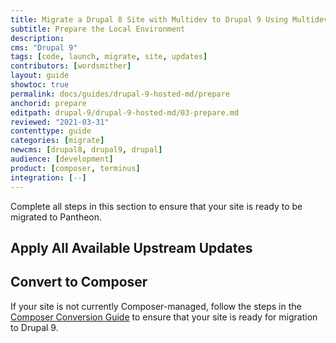 ```yaml
---
title: Migrate a Drupal 8 Site with Multidev to Drupal 9 Using Multidev
subtitle: Prepare the Local Environment
description: 
cms: "Drupal 9"
tags: [code, launch, migrate, site, updates]
contributors: [wordsmither]
layout: guide
showtoc: true
permalink: docs/guides/drupal-9-hosted-md/prepare
anchorid: prepare
editpath: drupal-9/drupal-9-hosted-md/03-prepare.md
reviewed: "2021-03-31"
contenttype: guide
categories: [migrate]
newcms: [drupal8, drupal9, drupal]
audience: [development]
product: [composer, terminus]
integration: [--]
---
```


Complete all steps in this section to ensure that your site is ready to be migrated to Pantheon. 

<Partial file="drupal-9/prepare-local-environment-no-clone.md" />

## Apply All Available Upstream Updates

<Partial file="drupal-apply-upstream-updates.md" />

## Convert to Composer

If your site is not currently Composer-managed, follow the steps in the [Composer Conversion Guide](/guides/composer-convert) to ensure that your site is ready for migration to Drupal 9.
